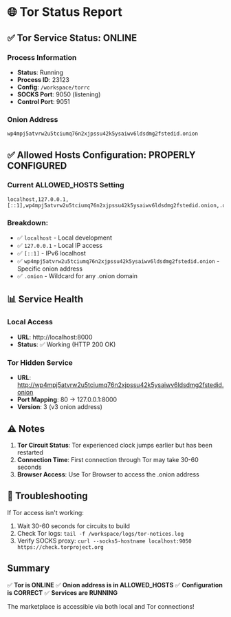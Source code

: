 # 🌐 Tor Status Report

## ✅ Tor Service Status: **ONLINE**

### Process Information
- **Status**: Running
- **Process ID**: 23123
- **Config**: `/workspace/torrc`
- **SOCKS Port**: 9050 (listening)
- **Control Port**: 9051

### Onion Address
```
wp4mpj5atvrw2u5tciumq76n2xjpssu42k5ysaiwv6ldsdmg2fstedid.onion
```

## ✅ Allowed Hosts Configuration: **PROPERLY CONFIGURED**

### Current ALLOWED_HOSTS Setting
```
localhost,127.0.0.1,[::1],wp4mpj5atvrw2u5tciumq76n2xjpssu42k5ysaiwv6ldsdmg2fstedid.onion,.onion
```

### Breakdown:
- ✅ `localhost` - Local development
- ✅ `127.0.0.1` - Local IP access
- ✅ `[::1]` - IPv6 localhost
- ✅ `wp4mpj5atvrw2u5tciumq76n2xjpssu42k5ysaiwv6ldsdmg2fstedid.onion` - Specific onion address
- ✅ `.onion` - Wildcard for any .onion domain

## 📊 Service Health

### Local Access
- **URL**: http://localhost:8000
- **Status**: ✅ Working (HTTP 200 OK)

### Tor Hidden Service
- **URL**: http://wp4mpj5atvrw2u5tciumq76n2xjpssu42k5ysaiwv6ldsdmg2fstedid.onion
- **Port Mapping**: 80 → 127.0.0.1:8000
- **Version**: 3 (v3 onion address)

## ⚠️ Notes

1. **Tor Circuit Status**: Tor experienced clock jumps earlier but has been restarted
2. **Connection Time**: First connection through Tor may take 30-60 seconds
3. **Browser Access**: Use Tor Browser to access the .onion address

## 🔧 Troubleshooting

If Tor access isn't working:
1. Wait 30-60 seconds for circuits to build
2. Check Tor logs: `tail -f /workspace/logs/tor-notices.log`
3. Verify SOCKS proxy: `curl --socks5-hostname localhost:9050 https://check.torproject.org`

## Summary

✅ **Tor is ONLINE**
✅ **Onion address is in ALLOWED_HOSTS**
✅ **Configuration is CORRECT**
✅ **Services are RUNNING**

The marketplace is accessible via both local and Tor connections!
